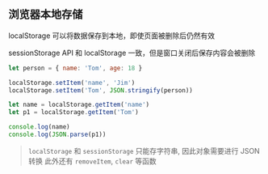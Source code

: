 

## 浏览器本地存储

localStorage 可以将数据保存到本地，即使页面被删除后仍然有效

sessionStorage API 和 localStorage 一致，但是窗口关闭后保存内容会被删除

```js
let person = { name: 'Tom', age: 18 }

localStorage.setItem('name', 'Jim')
localStorage.setItem('Tom', JSON.stringify(person))

let name = localStorage.getItem('name')
let p1 = localStorage.getItem('Tom')

console.log(name)
console.log(JSON.parse(p1))
```

> `localStorage` 和 `sessionStorage` 只能存字符串, 因此对象需要进行 JSON 转换
> 此外还有 `removeItem`, `clear` 等函数
